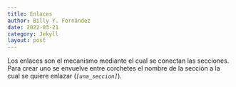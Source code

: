 ```yaml
---
title: Enlaces
author: Billy Y. Fernández
date: 2022-03-21
category: Jekyll
layout: post
---
```


Los enlaces son el mecanismo mediante el cual se conectan las secciones. Para crear uno se envuelve entre corchetes el nombre de la sección a la cual se quiere enlazar (*`[una_seccion]`*).



